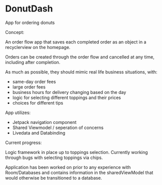 # DonutDash
App for ordering donuts

Concept:

An order flow app that saves each completed order as an object in a recyclerview on the homepage.

Orders can be created through the order flow and cancelled at any time, including after completion.

As much as possible, they should mimic real life business situations, with:

- same-day order fees
- large order fees
- business hours for delivery changing based on the day
- logic for selecting different toppings and their prices
- choices for different tips


App utilizes:

- Jetpack navigation component
- Shared Viewmodel / seperation of concerns
- Livedata and Databinding

Current progress:

Logic framework in place up to toppings selection. Currently working through bugs with selecting toppings via chips. 

Application has been worked on prior to any experience with Room/Databases and contains information
in the sharedViewModel that would otherwise be transitioned to a database.
